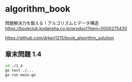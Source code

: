 # algorithm_book
問題解決力を鍛える！アルゴリズムとデータ構造 https://bookclub.kodansha.co.jp/product?item=0000275430

https://github.com/drken1215/book_algorithm_solution

## 章末問題 1.4

```zsh
cd ./1_4
go test ./...
go run main.go
```
